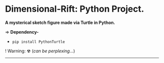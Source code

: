 # Dimensional-Rift: Python Project.

**A mysterical sketch figure made via Turtle in Python.**
<br>

⇒ **Dependency-**

- `pip install PythonTurtle`

! Warning: ☢   (_can be perplexing..._) 


------------------
